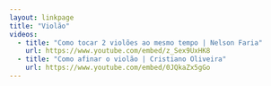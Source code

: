 ```yaml
---
layout: linkpage
title: "Violão"
videos:
  - title: "Como tocar 2 violões ao mesmo tempo | Nelson Faria"
    url: https://www.youtube.com/embed/z_Sex9UxHK8
  - title: "Como afinar o violão | Cristiano Oliveira"
    url: https://www.youtube.com/embed/0JQkaZx5gGo
---
```

